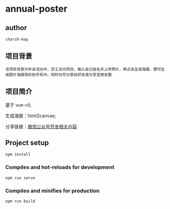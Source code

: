 # annual-poster

## author
```
charsh-kop
```

## 项目背景
```
该项目背景为年会活动中，员工访问项目，输入自己姓名并上传照片，再点击生成海报，便可生成图片海报保存到手机中。同时也可分享给好友或分享至朋友圈
```

## 项目简介
基于 vue-cli;  

生成海报：html2canvas;  

分享链接：[微信公众号开发相关内容](https://developers.weixin.qq.com/doc/offiaccount/OA_Web_Apps/JS-SDK.html)

## Project setup
```
npm install
```

### Compiles and hot-reloads for development
```
npm run serve
```

### Compiles and minifies for production
```
npm run build
```